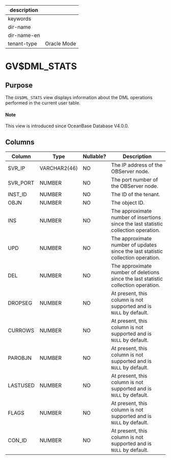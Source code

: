 |description||
|---|---|
|keywords||
|dir-name||
|dir-name-en||
|tenant-type|Oracle Mode|

# GV$DML_STATS

## Purpose

The `GV$DML_STATS` view displays information about the DML operations performed in the current user table.

<main id="notice" type='explain'>
  <h4>Note</h4>
  <p>This view is introduced since OceanBase Database V4.0.0. </p>
</main>

## Columns

| Column | Type | Nullable? | Description |
| --- | --- | --- | --- |
| SVR_IP | VARCHAR2(46) | NO | The IP address of the OBServer node. |
| SVR_PORT | NUMBER | NO | The port number of the OBServer node. |
| INST_ID | NUMBER | NO | The ID of the tenant. |
| OBJN | NUMBER | NO | The object ID. |
| INS | NUMBER | NO | The approximate number of insertions since the last statistic collection operation. |
| UPD | NUMBER | NO | The approximate number of updates since the last statistic collection operation. |
| DEL | NUMBER | NO | The approximate number of deletions since the last statistic collection operation. |
| DROPSEG | NUMBER | NO | At present, this column is not supported and is `NULL` by default. |
| CURROWS | NUMBER | NO | At present, this column is not supported and is `NULL` by default. |
| PAROBJN | NUMBER | NO | At present, this column is not supported and is `NULL` by default. |
| LASTUSED | NUMBER | NO | At present, this column is not supported and is `NULL` by default. |
| FLAGS | NUMBER | NO | At present, this column is not supported and is `NULL` by default. |
| CON_ID | NUMBER | NO | At present, this column is not supported and is `NULL` by default. |
